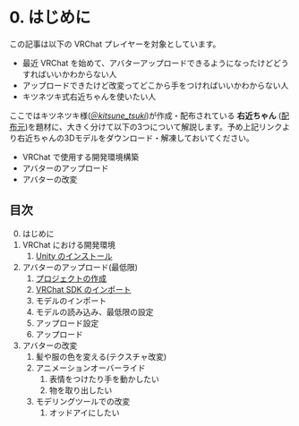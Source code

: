 # 0. はじめに

この記事は以下の VRChat プレイヤーを対象としています。

- 最近 VRChat を始めて、アバターアップロードできるようになったけどどうすればいいかわからない人
- アップロードできたけど改変ってどこから手をつければいいかわからない人
- キツネツキ式右近ちゃんを使いたい人

ここではキツネツキ様([＠_kitsune_tsuki_](https://twitter.com/_kitsune_tsuki_))が作成・配布されている **右近ちゃん** ([配布元](http://seiga.nicovideo.jp/seiga/im8378009))を題材に、大きく分けて以下の3つについて解説します。予め上記リンクより右近ちゃんの3Dモデルをダウンロード・解凍しておいてください。

- VRChat で使用する開発環境構築
- アバターのアップロード
- アバターの改変

## 目次

0. はじめに
1. VRChat における開発環境
   1. [Unity のインストール](./1_devenv/1_1_Unity.md)
2. アバターのアップロード(最低限)
   1. [プロジェクトの作成](./2_upload/2_1_Project.md)
   2. [VRChat SDK のインポート](./2_upload/2_2_ImportVRC.md)
   3. モデルのインポート
   4. モデルの読み込み、最低限の設定
   5. アップロード設定
   6. アップロード
3. アバターの改変
   1. 髪や服の色を変える(テクスチャ改変)
   2. アニメーションオーバーライド
      1. 表情をつけたり手を動かしたい
      2. 物を取り出したい
   3. モデリングツールでの改変
      1. オッドアイにしたい